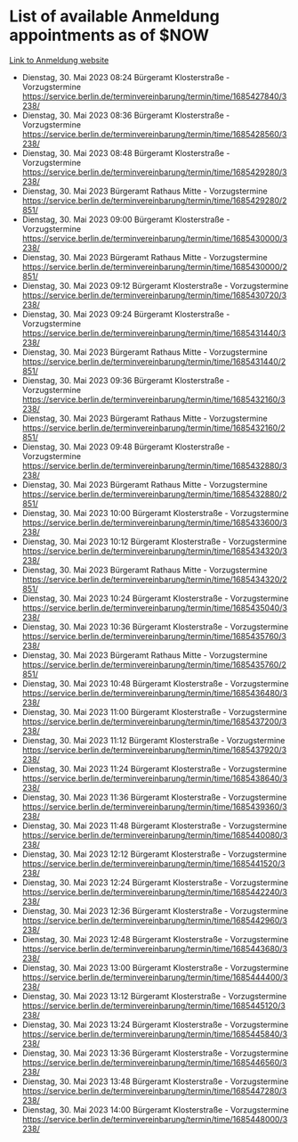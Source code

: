 # List of available Anmeldung appointments as of $NOW
[Link to Anmeldung website](https://service.berlin.de/terminvereinbarung/termin/tag.php?termin=1&anliegen[]=120686&dienstleisterlist=122210,122217,327316,122219,327312,122227,327314,122231,327346,122243,327348,122254,122252,329742,122260,329745,122262,329748,122271,327278,122273,327274,122277,327276,330436,122280,327294,122282,327290,122284,327292,122291,327270,122285,327266,122286,327264,122296,327268,150230,329760,122297,327286,122294,327284,122312,329763,122314,329775,122304,327330,122311,327334,122309,327332,317869,122281,327352,122279,329772,122283,122276,327324,122274,327326,122267,329766,122246,327318,122251,327320,122257,327322,122208,327298,122226,327300&herkunft=http%3A%2F%2Fservice.berlin.de%2Fdienstleistung%2F120686%2F)
- Dienstag, 30. Mai 2023 08:24 Bürgeramt Klosterstraße - Vorzugstermine https://service.berlin.de/terminvereinbarung/termin/time/1685427840/3238/
- Dienstag, 30. Mai 2023 08:36 Bürgeramt Klosterstraße - Vorzugstermine https://service.berlin.de/terminvereinbarung/termin/time/1685428560/3238/
- Dienstag, 30. Mai 2023 08:48 Bürgeramt Klosterstraße - Vorzugstermine https://service.berlin.de/terminvereinbarung/termin/time/1685429280/3238/
- Dienstag, 30. Mai 2023  Bürgeramt Rathaus Mitte - Vorzugstermine https://service.berlin.de/terminvereinbarung/termin/time/1685429280/2851/
- Dienstag, 30. Mai 2023 09:00 Bürgeramt Klosterstraße - Vorzugstermine https://service.berlin.de/terminvereinbarung/termin/time/1685430000/3238/
- Dienstag, 30. Mai 2023  Bürgeramt Rathaus Mitte - Vorzugstermine https://service.berlin.de/terminvereinbarung/termin/time/1685430000/2851/
- Dienstag, 30. Mai 2023 09:12 Bürgeramt Klosterstraße - Vorzugstermine https://service.berlin.de/terminvereinbarung/termin/time/1685430720/3238/
- Dienstag, 30. Mai 2023 09:24 Bürgeramt Klosterstraße - Vorzugstermine https://service.berlin.de/terminvereinbarung/termin/time/1685431440/3238/
- Dienstag, 30. Mai 2023  Bürgeramt Rathaus Mitte - Vorzugstermine https://service.berlin.de/terminvereinbarung/termin/time/1685431440/2851/
- Dienstag, 30. Mai 2023 09:36 Bürgeramt Klosterstraße - Vorzugstermine https://service.berlin.de/terminvereinbarung/termin/time/1685432160/3238/
- Dienstag, 30. Mai 2023  Bürgeramt Rathaus Mitte - Vorzugstermine https://service.berlin.de/terminvereinbarung/termin/time/1685432160/2851/
- Dienstag, 30. Mai 2023 09:48 Bürgeramt Klosterstraße - Vorzugstermine https://service.berlin.de/terminvereinbarung/termin/time/1685432880/3238/
- Dienstag, 30. Mai 2023  Bürgeramt Rathaus Mitte - Vorzugstermine https://service.berlin.de/terminvereinbarung/termin/time/1685432880/2851/
- Dienstag, 30. Mai 2023 10:00 Bürgeramt Klosterstraße - Vorzugstermine https://service.berlin.de/terminvereinbarung/termin/time/1685433600/3238/
- Dienstag, 30. Mai 2023 10:12 Bürgeramt Klosterstraße - Vorzugstermine https://service.berlin.de/terminvereinbarung/termin/time/1685434320/3238/
- Dienstag, 30. Mai 2023  Bürgeramt Rathaus Mitte - Vorzugstermine https://service.berlin.de/terminvereinbarung/termin/time/1685434320/2851/
- Dienstag, 30. Mai 2023 10:24 Bürgeramt Klosterstraße - Vorzugstermine https://service.berlin.de/terminvereinbarung/termin/time/1685435040/3238/
- Dienstag, 30. Mai 2023 10:36 Bürgeramt Klosterstraße - Vorzugstermine https://service.berlin.de/terminvereinbarung/termin/time/1685435760/3238/
- Dienstag, 30. Mai 2023  Bürgeramt Rathaus Mitte - Vorzugstermine https://service.berlin.de/terminvereinbarung/termin/time/1685435760/2851/
- Dienstag, 30. Mai 2023 10:48 Bürgeramt Klosterstraße - Vorzugstermine https://service.berlin.de/terminvereinbarung/termin/time/1685436480/3238/
- Dienstag, 30. Mai 2023 11:00 Bürgeramt Klosterstraße - Vorzugstermine https://service.berlin.de/terminvereinbarung/termin/time/1685437200/3238/
- Dienstag, 30. Mai 2023 11:12 Bürgeramt Klosterstraße - Vorzugstermine https://service.berlin.de/terminvereinbarung/termin/time/1685437920/3238/
- Dienstag, 30. Mai 2023 11:24 Bürgeramt Klosterstraße - Vorzugstermine https://service.berlin.de/terminvereinbarung/termin/time/1685438640/3238/
- Dienstag, 30. Mai 2023 11:36 Bürgeramt Klosterstraße - Vorzugstermine https://service.berlin.de/terminvereinbarung/termin/time/1685439360/3238/
- Dienstag, 30. Mai 2023 11:48 Bürgeramt Klosterstraße - Vorzugstermine https://service.berlin.de/terminvereinbarung/termin/time/1685440080/3238/
- Dienstag, 30. Mai 2023 12:12 Bürgeramt Klosterstraße - Vorzugstermine https://service.berlin.de/terminvereinbarung/termin/time/1685441520/3238/
- Dienstag, 30. Mai 2023 12:24 Bürgeramt Klosterstraße - Vorzugstermine https://service.berlin.de/terminvereinbarung/termin/time/1685442240/3238/
- Dienstag, 30. Mai 2023 12:36 Bürgeramt Klosterstraße - Vorzugstermine https://service.berlin.de/terminvereinbarung/termin/time/1685442960/3238/
- Dienstag, 30. Mai 2023 12:48 Bürgeramt Klosterstraße - Vorzugstermine https://service.berlin.de/terminvereinbarung/termin/time/1685443680/3238/
- Dienstag, 30. Mai 2023 13:00 Bürgeramt Klosterstraße - Vorzugstermine https://service.berlin.de/terminvereinbarung/termin/time/1685444400/3238/
- Dienstag, 30. Mai 2023 13:12 Bürgeramt Klosterstraße - Vorzugstermine https://service.berlin.de/terminvereinbarung/termin/time/1685445120/3238/
- Dienstag, 30. Mai 2023 13:24 Bürgeramt Klosterstraße - Vorzugstermine https://service.berlin.de/terminvereinbarung/termin/time/1685445840/3238/
- Dienstag, 30. Mai 2023 13:36 Bürgeramt Klosterstraße - Vorzugstermine https://service.berlin.de/terminvereinbarung/termin/time/1685446560/3238/
- Dienstag, 30. Mai 2023 13:48 Bürgeramt Klosterstraße - Vorzugstermine https://service.berlin.de/terminvereinbarung/termin/time/1685447280/3238/
- Dienstag, 30. Mai 2023 14:00 Bürgeramt Klosterstraße - Vorzugstermine https://service.berlin.de/terminvereinbarung/termin/time/1685448000/3238/
